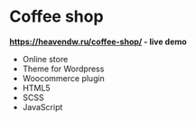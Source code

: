 # Coffee shop
<b>https://heavendw.ru/coffee-shop/ - live demo</b>
<ul>
<li>Online store</li>
<li>Theme for Wordpress</li>
<li>Woocommerce plugin</li>
<li>HTML5</li>
<li>SCSS</li>
<li>JavaScript</li>
</ul>
